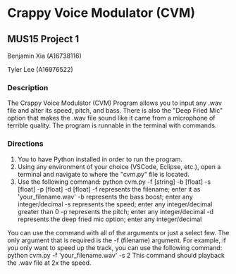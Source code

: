
# Crappy Voice Modulator (CVM)
## MUS15 Project 1

Benjamin Xia (A16738116)

Tyler Lee (A16976522)

### Description
The Crappy Voice Modulator (CVM) Program allows you to input any .wav file and alter its speed, pitch, and bass. There is also the "Deep Fried Mic" option that makes the .wav file sound like it came from a microphone of terrible quality. The program is runnable in the terminal with commands.

### Directions
1. You to have Python installed in order to run the program.
2. Using any environment of your choice (VSCode, Eclipse, etc.), open a terminal and navigate to where the "cvm.py" file is located.
3. Use the following command:
    python cvm.py -f [string] -b [float] -s [float] -p [float] -d [float]
    -f represents the filename; enter it as 'your_filename.wav'
    -b represents the bass boost; enter any integer/decimal
    -s represents the speed; enter any integer/decimal greater than 0
    -p represents the pitch; enter any integer/decimal
    -d represents the deep fried mic option; enter any integer/decimal

You can use the command with all of the arguments or just a select few.
The only argument that is required is the -f (filename) argument.
For example, if you only want to speed up the track, you can use the following command:
    python cvm.py -f 'your_filename.wav' -s 2
    This command should playback the .wav file at 2x the speed.
